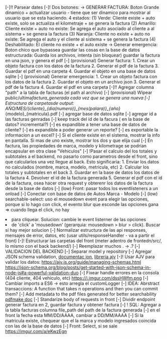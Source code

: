 [-]!! Parsear dates
[-]! Dos botones: 
-> GENERAR FACTURA: Boton Grande dinamico + actualizar usuario - tiene que ser dinamico para mostrar al usuario que se esta haciendo. 
4 estados: 
(1) Verde: Cliente existe + auto existe, solo se actualiza el kilometraje + se genera la factura
(2) Amarillo: Cliente existe + auto no existe: Se agrega el auto asociado al cliente a al sistema + se genera la factura
(3) Naranja: Cliente no existe + auto no existe: Se agrega el auto y el cliente al sistema + se genera la factura
(4) Deshabilitado: El cliente no existe + el auto existe
-> Generar emergencia: Boton chico que bypassea guardar las cosas en la base de datos estructurada: Guarda los archivos, intenta (sin bloquear) guardar la factura en una json, y genera el pdf
[-] (provisional) Generar factura: 
    1. Crear un objeto factura con los datos de la factura
    2. Generar el pdf de la factura
    3. Guardar el pdf en una carpeta
    4. Guardar el objeto en una base de datos sqlite
[-] (provisional) Generar emergencia: 
    1. Crear un objeto factura con los datos de la factura
    2. Guardar el objeto en un archivo json
    3. Generar el pdf de la factura
    4. Guardar el pdf en una carpeta
[-]!! Agregar columna "path" a la tabla de facturas (el path al archivo)
[-] (provisional) Wipear public/ultima*factura_generada cada vez que se genera una nueva
[-] Estructura de carpetasde output: AÑO/MES/{cliente}\_{dia(numero)}\_{mes(palara)}\_{año}*{modelo}\_{matricula}.pdf
[-] agregar base de datos sqlite
[-] agregar id a las facturas genradas
[-] keep track del id de la facura ( en la base de datos? incremental?)
[-] es expandible a tener una base de datos de cliente?
[-] es expandible a poder generar un reporte?
[-] es exportable la informacion a un excel?
[-] Si el cliente existe en el sistema, mostrar la info en pantalla. Si mas de uno existe, mostrar los dos y que elija cual
[-] En factura, las propiedades de marca, modelo y kilometrage se podrian encapsular en otra clase "Vehiculos"
[-] !Pasar el calculo del los totales y subtotales a el backend, no pasarlo como parametros desde el front, sino que calcularlos una vez llegue al back. Esto significaria: 
    1. Enviar los datos no calculados (nombre, marca, modelo, metricula, etc)
    2. Calcular los totales y subtotales en el back
    3. Guardar en la base de datos los datos de la factura
    4. Devolver el id de la factura generada
    5. Generar el pdf con el id de la factura, osea hacer otra request y obterenr los datos de la factura desde la base de datos 
[-] (low) Front: pasar todos los eventlisteners a un onload 
[-] Conectar con base de datos de Autos Marca - Modelo
[-] (low) searchable-select: uso el mousedown event para elegir las opciones, porque si lo hago con click, el evento blur que esconde las opciones gana => cuando llega el click, no hay <li> para cliquear.
Solucion: cambie le event listerner de las opciones <li> de 'click' a 'mousedown' (gerarquia: mousedown > blur > click). Buscar si hay mejor solucion
[-] Normalizar estructura de las api responses, mensajes de error, datos, etc (usar utils/responseHandler - va a partir el front)
[-]! Estructurar las carpetas del front (meter adentro de frontedn/src/, lo mismo con el back backend/)
[-] Reemplazar muchos . -> .?
[-] VALIDACION DEL BACKEND
[-] Separar model y repository
[-] Agregar JSON schema validation, [documentac ion](https://json-schema.org/blog/posts/get-started-with-json-schema-in-node-js), [libreria ajv](https://www.npmjs.com/package/ajv)
[-]! Usar AJV para validar los datos: https://ajv.js.org/guide/managing-schemas.html https://json-schema.org/blog/posts/get-started-with-json-schema-in-node-js#a-powerful-validation-duo
[-] Fixear handle errores en la consola (404 cliente, 404 vehiculo, etc) https://i.imgur.com/dssHWfm.png
[-] Cambiar imports a ES6 -> esto arregla el customLogger
[-] IDEA: Abrstract transaccions: A function that takes n operations and then you can commit them?
[-] Add metadata to the pdf files generated for better searchability [pdfmake doc](https://pdfmake.github.io/docs/0.1/document-definition-object/document-medatadata/)
[-] Standarize body of requests in front 
[-] Dividir endpoint generar factura en 2, guardar factura y obtener factura
[-] ! SQL: Agregar a la tabla facturas columna file_path del path de la factura generada 
[-] en el front la fecha esta MM/DD/AAAA, cambiar a DD/MM/AAAA
[-] Si la matricula existe, chequear que el la marca y modelo ingresados coincida con las de la base de datos
[-] Front: Select, si se sale https://imgur.com/a/eKwzEgn
